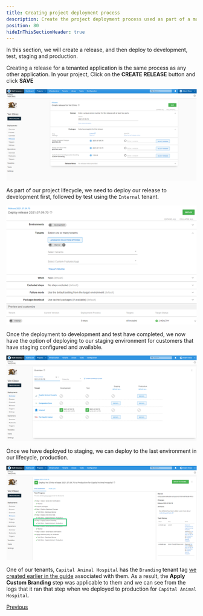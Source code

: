 ```yaml
---
title: Creating project deployment process
description: Create the project deployment process used as part of a multi-tenant SaaS setup in Octopus Deploy.
position: 80
hideInThisSectionHeader: true
---
```


In this section, we will create a release, and then deploy to development, test, staging and production.

Creating a release for a tenanted application is the same process as any other application. In your project, Click on the **CREATE RELEASE** button and click **SAVE**

![](images/creating-a-release.png "width=500")

As part of our project lifecycle, we need to deploy our release to development first, followed by test using the `Internal` tenant.

![](images/deploying-release-development.png "width=500")

Once the deployment to development and test have completed, we now have the option of deploying to our staging environment for customers that have staging configured and available.

![](images/deploying-release-staging.png "width=500")

Once we have deployed to staging, we can deploy to the last environment in our lifecycle, production. 

![](images/deploying-release-production.png "width=500")

One of our tenants, `Capital Animal Hospital` has the `Branding` tenant tag [we created earlier in the guide](/docs/tenants/guides/multi-tenant-saas-application/creating-tenant-tag-set.md) associated with them. As a result, the **Apply Custom Branding** step was applicable to them and we can see from the logs that it ran that step when we deployed to production for `Capital Animal Hospital`.

<span><a class="btn btn-secondary" href="/docs/tenants/guides/multi-tenant-saas-application/creating-project-deployment-process">Previous</a></span>
